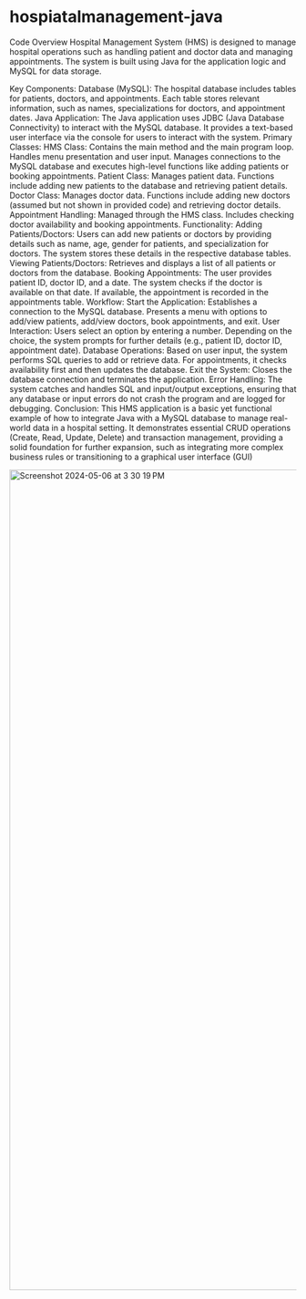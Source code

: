 # hospiatalmanagement-java
Code Overview
Hospital Management System (HMS) is designed to manage hospital operations such as handling patient and doctor data and managing appointments. The system is built using Java for the application logic and MySQL for data storage.

Key Components:
Database (MySQL):
The hospital database includes tables for patients, doctors, and appointments.
Each table stores relevant information, such as names, specializations for doctors, and appointment dates.
Java Application:
The Java application uses JDBC (Java Database Connectivity) to interact with the MySQL database.
It provides a text-based user interface via the console for users to interact with the system.
Primary Classes:
HMS Class:
Contains the main method and the main program loop.
Handles menu presentation and user input.
Manages connections to the MySQL database and executes high-level functions like adding patients or booking appointments.
Patient Class:
Manages patient data.
Functions include adding new patients to the database and retrieving patient details.
Doctor Class:
Manages doctor data.
Functions include adding new doctors (assumed but not shown in provided code) and retrieving doctor details.
Appointment Handling:
Managed through the HMS class.
Includes checking doctor availability and booking appointments.
Functionality:
Adding Patients/Doctors:
Users can add new patients or doctors by providing details such as name, age, gender for patients, and specialization for doctors.
The system stores these details in the respective database tables.
Viewing Patients/Doctors:
Retrieves and displays a list of all patients or doctors from the database.
Booking Appointments:
The user provides patient ID, doctor ID, and a date.
The system checks if the doctor is available on that date.
If available, the appointment is recorded in the appointments table.
Workflow:
Start the Application:
Establishes a connection to the MySQL database.
Presents a menu with options to add/view patients, add/view doctors, book appointments, and exit.
User Interaction:
Users select an option by entering a number.
Depending on the choice, the system prompts for further details (e.g., patient ID, doctor ID, appointment date).
Database Operations:
Based on user input, the system performs SQL queries to add or retrieve data.
For appointments, it checks availability first and then updates the database.
Exit the System:
Closes the database connection and terminates the application.
Error Handling:
The system catches and handles SQL and input/output exceptions, ensuring that any database or input errors do not crash the program and are logged for debugging.
Conclusion:
This HMS application is a basic yet functional example of how to integrate Java with a MySQL database to manage real-world data in a hospital setting. It demonstrates essential CRUD operations (Create, Read, Update, Delete) and transaction management, providing a solid foundation for further expansion, such as integrating more complex business rules or transitioning to a graphical user interface (GUI)

<img width="1440" alt="Screenshot 2024-05-06 at 3 30 19 PM" src="https://github.com/chintalapudipiyush/hospiatalmanagement-java/assets/146371407/2aa35faa-ea8d-4317-af58-98ea47ffb049">
